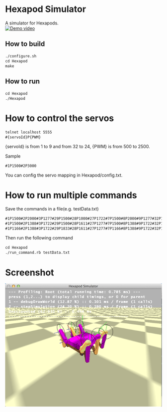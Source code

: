 # Hexapod Simulator
A simulator for Hexapods.  
[![Demo video](http://img.youtube.com/vi/59QpA3tUnTU/0.jpg)](http://www.youtube.com/watch?v=59QpA3tUnTU)

## How to build

```
./configure.sh
cd Hexapod
make
```

## How to run
```
cd Hexapod
./Hexapod
```
# How to control the servos
```
telnet localhost 5555
#{servoId}P{PWM}  
```
{servoId} is from 1 to 9 and from 32 to 24, {PWM} is from 500 to 2500.

Sample
```
#1P1500#2P3000
```

You can config the servo mapping in Hexapod/config.txt.


# How to run multiple commands
Save the commands in a file(e.g. testData.txt)
```
#1P1500#2P2000#3P1277#29P1500#28P1000#27P1722#7P1500#8P2000#9P1277#32P1833#31P1611#30P1277#4P1166#5P1388#6P1722#26P1833#25P1611#24P1277T400\r\n
#1P1500#2P1388#3P1722#29P1500#28P1611#27P1277#7P1500#8P1388#9P1722#32P1833#31P1000#30P1722#4P1166#5P2000#6P1277#26P1833#25P1000#24P1722T400\r\n
#1P1166#2P1388#3P1722#29P1833#28P1611#27P1277#7P1166#8P1388#9P1722#32P1500#31P1000#30P1722#4P1500#5P2000#6P1277#26P1500#25P1000#24P1722T400\r\n

```

Then run the following command
```
cd Hexapod
./run_command.rb testData.txt
```

# Screenshot
![Screenshot](screenshots/screenshot.png)
